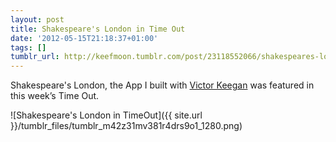 ```yaml
---
layout: post
title: Shakespeare's London in Time Out
date: '2012-05-15T21:18:37+01:00'
tags: []
tumblr_url: http://keefmoon.tumblr.com/post/23118552066/shakespeares-london-the-app-i-built-with-victor
---
```

Shakespeare's London, the App I built with [Victor Keegan](http://twitter.com/vickeegan) was featured in this week’s Time Out.

![Shakespeare's London in TimeOut]({{ site.url }}/tumblr_files/tumblr_m42z31mv381r4drs9o1_1280.png)

